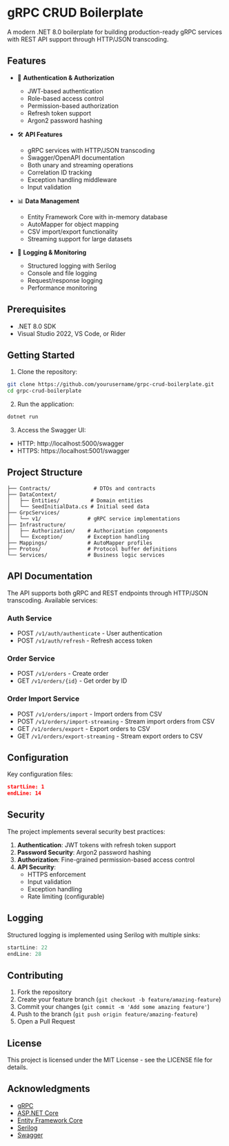 # gRPC CRUD Boilerplate

A modern .NET 8.0 boilerplate for building production-ready gRPC services with REST API support through HTTP/JSON transcoding.

## Features

- 🔐 **Authentication & Authorization**
  - JWT-based authentication
  - Role-based access control
  - Permission-based authorization
  - Refresh token support
  - Argon2 password hashing

- 🛠 **API Features**
  - gRPC services with HTTP/JSON transcoding
  - Swagger/OpenAPI documentation
  - Both unary and streaming operations
  - Correlation ID tracking
  - Exception handling middleware
  - Input validation

- 📊 **Data Management**
  - Entity Framework Core with in-memory database
  - AutoMapper for object mapping
  - CSV import/export functionality
  - Streaming support for large datasets

- 📝 **Logging & Monitoring**
  - Structured logging with Serilog
  - Console and file logging
  - Request/response logging
  - Performance monitoring

## Prerequisites

- .NET 8.0 SDK
- Visual Studio 2022, VS Code, or Rider

## Getting Started

1. Clone the repository:
```bash
git clone https://github.com/yourusername/grpc-crud-boilerplate.git
cd grpc-crud-boilerplate
```

2. Run the application:
```bash
dotnet run
```

3. Access the Swagger UI:
- HTTP: http://localhost:5000/swagger
- HTTPS: https://localhost:5001/swagger

## Project Structure

```
├── Contracts/              # DTOs and contracts
├── DataContext/           
│   ├── Entities/          # Domain entities
│   └── SeedInitialData.cs # Initial seed data
├── GrpcServices/          
│   └── v1/               # gRPC service implementations
├── Infrastructure/        
│   ├── Authorization/    # Authorization components
│   └── Exception/        # Exception handling
├── Mappings/             # AutoMapper profiles
├── Protos/               # Protocol buffer definitions
└── Services/             # Business logic services
```

## API Documentation

The API supports both gRPC and REST endpoints through HTTP/JSON transcoding. Available services:

### Auth Service
- POST `/v1/auth/authenticate` - User authentication
- POST `/v1/auth/refresh` - Refresh access token

### Order Service
- POST `/v1/orders` - Create order
- GET `/v1/orders/{id}` - Get order by ID

### Order Import Service
- POST `/v1/orders/import` - Import orders from CSV
- POST `/v1/orders/import-streaming` - Stream import orders from CSV
- GET `/v1/orders/export` - Export orders to CSV
- GET `/v1/orders/export-streaming` - Stream export orders to CSV

## Configuration

Key configuration files:

```csharp:appsettings.Development.json
startLine: 1
endLine: 14
```

## Security

The project implements several security best practices:

1. **Authentication**: JWT tokens with refresh token support
2. **Password Security**: Argon2 password hashing
3. **Authorization**: Fine-grained permission-based access control
4. **API Security**: 
   - HTTPS enforcement
   - Input validation
   - Exception handling
   - Rate limiting (configurable)

## Logging

Structured logging is implemented using Serilog with multiple sinks:

```csharp:Program.cs
startLine: 22
endLine: 28
```

## Contributing

1. Fork the repository
2. Create your feature branch (`git checkout -b feature/amazing-feature`)
3. Commit your changes (`git commit -m 'Add some amazing feature'`)
4. Push to the branch (`git push origin feature/amazing-feature`)
5. Open a Pull Request

## License

This project is licensed under the MIT License - see the LICENSE file for details.

## Acknowledgments

- [gRPC](https://grpc.io/)
- [ASP.NET Core](https://docs.microsoft.com/en-us/aspnet/core)
- [Entity Framework Core](https://docs.microsoft.com/en-us/ef/core)
- [Serilog](https://serilog.net/)
- [Swagger](https://swagger.io/)
